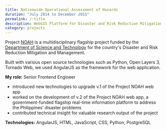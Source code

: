 ```yaml
---
title: Nationwide Operational Assessment of Hazards
duration: "July 2014 to December 2015"
permalink: /:title
description: WebGIS Platform for Disaster and Risk Reduction Mitigation and Management.
category: projects
---
```


Project [NOAH](https://noah.up.edu.ph) is a multidisciplinary flagship project funded by the [Department of Science and Technology](http://dost.gov.ph) for the country's Disaster and Risk Reduction Mitigation and Management.

Built with various open source technologies such as Python, Open Layers 3, Tornado Web, we used AngularJS as the framework for the web application.

**My role:** Senior Frontend Engineer
- introduced new technologies to upgrade v.1 of the Project NOAH
web app
- worked on the development of v.2 of the Project NOAH web
app, a government-funded flagship real-time information platform
to address the Philippines’ disaster problems
- contributed technical insight for valuable research output of the
project

**Technologies:** AngularJS, HTML, JavaScript, CSS, Python, PostgreSQL
